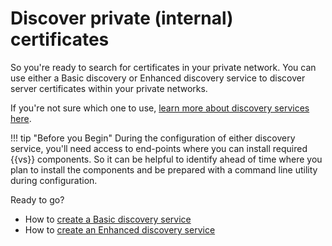 # Discover private (internal) certificates

So you're ready to search for certificates in your private network. You
can use either a Basic discovery or Enhanced discovery service to discover
server certificates within your private networks.

If you're not sure which one to use, [learn more about discovery services here](c-Cloud-discovery-service.md).

!!! tip "Before you Begin"
    During the configuration of either discovery service, you'll need access to end-points where you can install required {{vs}} components. So it can be helpful to identify ahead of time where you plan to install the components and be prepared with a command line utility during configuration.

Ready to go?

- How to [create a Basic discovery service](t-discovery-create-Basic-discovery.md) 
- How to [create an Enhanced discovery service](t-discovery-create-Enhanced-discovery.md)
